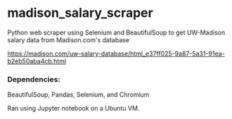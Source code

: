 # madison_salary_scraper
Python web scraper using Selenium and BeautifulSoup to get UW-Madison salary data from Madison.com's database 

https://madison.com/uw-salary-database/html_e37ff025-9a87-5a31-91ea-b2eb50aba4cb.html

### Dependencies:
BeautifulSoup, Pandas, Selenium, and Chromium

Ran using Jupyter notebook on a Ubuntu VM.
